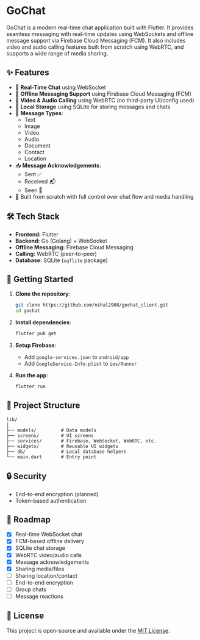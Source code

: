 # GoChat

GoChat is a modern real-time chat application built with Flutter. It provides seamless messaging with real-time updates using WebSockets and offline message support via Firebase Cloud Messaging (FCM). It also includes video and audio calling features built from scratch using WebRTC, and supports a wide range of media sharing.

## ✨ Features

- 🔌 **Real-Time Chat** using WebSocket
- 📴 **Offline Messaging Support** using Firebase Cloud Messaging (FCM)
- 🎥 **Video & Audio Calling** using WebRTC (no third-party UI/config used)
- 💾 **Local Storage** using SQLite for storing messages and chats
- 💬 **Message Types**:
  - Text
  - Image
  - Video
  - Audio
  - Document
  - Contact
  - Location
- 📥 **Message Acknowledgements**:
  - Sent ✅
  - Received 📬
  - Seen 👀
- 🧠 Built from scratch with full control over chat flow and media handling

## 🛠 Tech Stack

- **Frontend:** Flutter
- **Backend:** Go (Golang) + WebSocket
- **Offline Messaging:** Firebase Cloud Messaging
- **Calling:** WebRTC (peer-to-peer)
- **Database:** SQLite (`sqflite` package)

## 🚀 Getting Started

1. **Clone the repository**:
   ```bash
   git clone https://github.com/nihal2908/gochat_client.git
   cd gochat
   ```

2. **Install dependencies**:
   ```bash
   flutter pub get
   ```

3. **Setup Firebase**:
   - Add `google-services.json` to `android/app`
   - Add `GoogleService-Info.plist` to `ios/Runner`

4. **Run the app**:
   ```bash
   flutter run
   ```

## 📁 Project Structure

```
lib/
│
├── models/         # Data models
├── screens/        # UI screens
├── services/       # Firebase, WebSocket, WebRTC, etc.
├── widgets/        # Reusable UI widgets
├── db/             # Local database helpers
└── main.dart       # Entry point
```

## 🔒 Security

- End-to-end encryption (planned)
- Token-based authentication

## 📌 Roadmap

- [x] Real-time WebSocket chat
- [x] FCM-based offline delivery
- [x] SQLite chat storage
- [x] WebRTC video/audio calls
- [x] Message acknowledgements
- [x] Sharing media/files
- [ ] Sharing location/contact
- [ ] End-to-end encryption
- [ ] Group chats
- [ ] Message reactions

## 📄 License

This project is open-source and available under the [MIT License](LICENSE).
